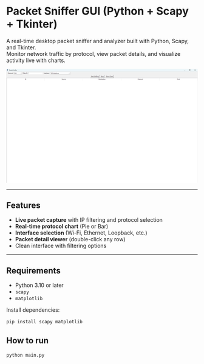 # Packet Sniffer GUI (Python + Scapy + Tkinter)

A real-time desktop packet sniffer and analyzer built with Python, Scapy, and Tkinter.  
Monitor network traffic by protocol, view packet details, and visualize activity live with charts.

![Screenshot](./screen1.png)

---

## Features

- **Live packet capture** with IP filtering and protocol selection
- **Real-time protocol chart** (Pie or Bar)
- **Interface selection** (Wi-Fi, Ethernet, Loopback, etc.)
- **Packet detail viewer** (double-click any row)
- Clean interface with filtering options

---

## Requirements

- Python 3.10 or later
- `scapy`
- `matplotlib`

Install dependencies:

```
pip install scapy matplotlib
```
## How to run

```
python main.py
```
